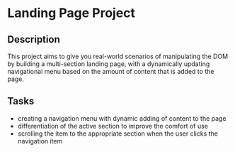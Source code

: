 # Landing Page Project

## Description

This project aims to give you real-world scenarios of manipulating the DOM by building a multi-section landing page, with a dynamically updating navigational menu based on the amount of content that is added to the page.

## Tasks

* creating a navigation menu with dynamic adding of content to the page
* differentiation of the active section to improve the comfort of use
* scrolling the item to the appropriate section when the user clicks the navigation item 


